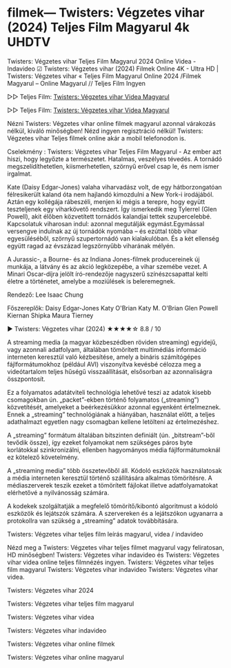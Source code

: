 
# filmek— Twisters: Végzetes vihar (2024) Teljes Film Magyarul 4k UHDTV

Twisters: Végzetes vihar Teljes Film Magyarul 2024 Online Videa - Indavideo ☑ Twisters: Végzetes vihar (2024) Filmek Online 4K - Ultra HD | Twisters: Végzetes vihar « Teljes Film Magyarul Online 2024 /Filmek Magyarul – Online Magyarul // Teljes Film Ingyen

▷▷ Teljes Film: [Twisters: Végzetes vihar Videa Magyarul](https://filmhd.cloud/movie/718821/twisters-gitoo)

▷▷ Teljes Film: [Twisters: Végzetes vihar Videa Magyarul](https://filmhd.cloud/movie/718821/twisters-gitoo)


Nézni Twisters: Végzetes vihar online filmek magyarul azonnal várakozás nélkül, kiváló minőségben! Nézd ingyen regisztráció nélkül! Twisters: Végzetes vihar Teljes filmek online akár a mobil telefonodon is.

Cselekmény : Twisters: Végzetes vihar Teljes Film Magyarul - Az ember azt hiszi, hogy legyőzte a természetet. Hatalmas, veszélyes tévedés. A tornádó megszelídíthetetlen, kiismerhetetlen, szörnyű erővel csap le, és nem ismer irgalmat.

Kate (Daisy Edgar-Jones) valaha viharvadász volt, de egy hátborzongatóan félresikerült kaland óta nem hajlandó kimozdulni a New York-i irodájából. Aztán egy kollégája rábeszéli, menjen ki mégis a terepre, hogy együtt teszteljenek egy viharkövető rendszert. Így ismerkedik meg Tylerrel (Glen Powell), akit élőben közvetített tornádós kalandjai tettek szupercelebbé. Kapcsolatuk viharosan indul: azonnal megutálják egymást.Egymással versengve indulnak az új tornádók nyomába – és ezúttal több vihar egyesüléséből, szörnyű szupertornádó van kialakulóban. És a két ellenség együtt ragad az évszázad legszörnyűbb viharának mélyén.

A Jurassic-, a Bourne- és az Indiana Jones-filmek producereinek új munkája, a látvány és az akció legközepébe, a vihar szemébe vezet. A Minari Oscar-díjra jelölt író-rendezője nagyszerű színészcsapattal kelti életre a történetet, amelybe a moziülések is beleremegnek.

Rendező: Lee Isaac Chung

Főszereplők: Daisy Edgar-Jones Katy O'Brian Katy M. O'Brian Glen Powell Kiernan Shipka Maura Tierney

▶️ Twisters: Végzetes vihar (2024) ★★★★☆ 8.8 / 10

A streaming media (a magyar közbeszédben röviden streaming) egyidejű, vagy azonnali adatfolyam, általában tömörített multimédiás információ interneten keresztül való kézbesítése, amely a bináris számítógépes fájlformátumokhoz (például AVI) viszonyítva kevésbé célozza meg a videótartalom teljes hűségű visszaállítását, elsősorban az azonnaliságra összpontosít.

Ez a folyamatos adatátviteli technológia lehetővé teszi az adatok kisebb csomagokban ún. „packet”-ekben történő folyamatos („streaming”) közvetítését, amelyeket a beérkezésükkor azonnal egyenként értelmeznek. Ennek a „streaming” technológiának a hiányában, használat előtt, a teljes adathalmazt egyetlen nagy csomagban kellene letölteni az értelmezéshez.

A „streaming” formátum általában bitszinten definiált (ún. „bitstream”-ből tevődik össze), így ezeket folyamokat nem szükséges páros byte korlátokkal szinkronizálni, ellenben hagyományos média fájlformátumoknál ez kötelező követelmény.

A „streaming media” több összetevőből áll. Kódoló eszközök használatosak a média interneten keresztül történő szállítására alkalmas tömörítésre. A médiaszerverek teszik ezeket a tömörített fájlokat illetve adatfolyamatokat elérhetővé a nyilvánosság számára.

A kodekek szolgáltatják a megfelelő tömörítő/kibontó algoritmust a kódoló eszközök és lejátszók számára. A szervereken és a lejátszókon ugyanarra a protokollra van szükség a „streaming” adatok továbbítására.

Twisters: Végzetes vihar teljes film leírás magyarul, videa / indavideo

Nézd meg a Twisters: Végzetes vihar teljes filmet magyarul vagy feliratosan, HD minőségben! Twisters: Végzetes vihar indavideo és Twisters: Végzetes vihar videa online teljes filmnézés ingyen. Twisters: Végzetes vihar teljes film magyarul Twisters: Végzetes vihar indavideo Twisters: Végzetes vihar videa.

Twisters: Végzetes vihar 2024

Twisters: Végzetes vihar teljes film magyarul

Twisters: Végzetes vihar videa

Twisters: Végzetes vihar indavideo

Twisters: Végzetes vihar online filmek

Twisters: Végzetes vihar online magyarul
